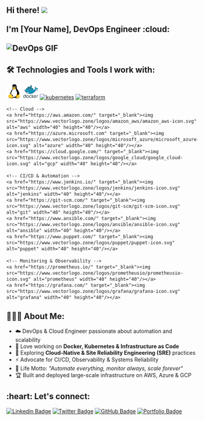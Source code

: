 <h2 align="left">
 <abc>
  <br>Hi there! <img src="https://user-images.githubusercontent.com/42378118/110234147-e3259600-7f4e-11eb-95be-0c4047144dea.gif" width="30"><br>
  <br> I'm [Your Name], DevOps Engineer :cloud:<br>
  <br>
    <img src="https://media.giphy.com/media/SWoSkN6DxTszqIKEqv/giphy.gif" alt="DevOps GIF" width="500">
 </abc>
</h2> 

<h2 align="left">🛠️ Technologies and Tools I work with:</h2>
<p align="left">
    <!-- Core Infrastructure -->
    <a href="https://www.linux.org/" target="_blank"><img src="https://raw.githubusercontent.com/devicons/devicon/master/icons/linux/linux-original.svg" alt="linux" width="40" height="40"/></a>
    <a href="https://www.docker.com/" target="_blank"><img src="https://raw.githubusercontent.com/devicons/devicon/master/icons/docker/docker-original-wordmark.svg" alt="docker" width="40" height="40"/></a>
    <a href="https://kubernetes.io/" target="_blank"><img src="https://www.vectorlogo.zone/logos/kubernetes/kubernetes-icon.svg" alt="kubernetes" width="40" height="40"/></a>
    <a href="https://www.terraform.io/" target="_blank"><img src="https://www.vectorlogo.zone/logos/terraformio/terraformio-icon.svg" alt="terraform" width="40" height="40"/></a>

    <!-- Cloud -->
    <a href="https://aws.amazon.com/" target="_blank"><img src="https://www.vectorlogo.zone/logos/amazon_aws/amazon_aws-icon.svg" alt="aws" width="40" height="40"/></a>
    <a href="https://azure.microsoft.com" target="_blank"><img src="https://www.vectorlogo.zone/logos/microsoft_azure/microsoft_azure-icon.svg" alt="azure" width="40" height="40"/></a>
    <a href="https://cloud.google.com/" target="_blank"><img src="https://www.vectorlogo.zone/logos/google_cloud/google_cloud-icon.svg" alt="gcp" width="40" height="40"/></a>

    <!-- CI/CD & Automation -->
    <a href="https://www.jenkins.io/" target="_blank"><img src="https://www.vectorlogo.zone/logos/jenkins/jenkins-icon.svg" alt="jenkins" width="40" height="40"/></a>
    <a href="https://git-scm.com/" target="_blank"><img src="https://www.vectorlogo.zone/logos/git-scm/git-scm-icon.svg" alt="git" width="40" height="40"/></a>
    <a href="https://www.ansible.com/" target="_blank"><img src="https://www.vectorlogo.zone/logos/ansible/ansible-icon.svg" alt="ansible" width="40" height="40"/></a>
    <a href="https://www.puppet.com/" target="_blank"><img src="https://www.vectorlogo.zone/logos/puppet/puppet-icon.svg" alt="puppet" width="40" height="40"/></a>

    <!-- Monitoring & Observability -->
    <a href="https://prometheus.io/" target="_blank"><img src="https://www.vectorlogo.zone/logos/prometheusio/prometheusio-icon.svg" alt="prometheus" width="40" height="40"/></a>
    <a href="https://grafana.com/" target="_blank"><img src="https://www.vectorlogo.zone/logos/grafana/grafana-icon.svg" alt="grafana" width="40" height="40"/></a>
</p>

<h2 align="left">👨🏻‍💻 About Me:</h2>

- :cloud: DevOps & Cloud Engineer passionate about automation and scalability  
- :whale: Love working on **Docker, Kubernetes & Infrastructure as Code**  
- :rocket: Exploring **Cloud-Native & Site Reliability Engineering (SRE)** practices  
- :zap: Advocate for CI/CD, Observability & Systems Reliability  
- :dart: Life Motto: *"Automate everything, monitor always, scale forever"*  
- :trophy: Built and deployed large-scale infrastructure on AWS, Azure & GCP  

<h2 align="left">:heart: Let's connect:</h2>

[![Linkedin Badge](https://img.shields.io/badge/-YourName-blue?style=flat-square&logo=Linkedin&logoColor=white&link=https://www.linkedin.com/in/yourprofile)](https://www.linkedin.com/in/yourprofile) 
[![Twitter Badge](https://img.shields.io/badge/-@yourhandle-1ca0f1?style=flat-square&logo=twitter&logoColor=white&link=https://twitter.com/yourhandle)](https://twitter.com/yourhandle) 
[![GitHub Badge](https://img.shields.io/badge/-yourgithub-black?style=flat-square&logo=github&logoColor=white&link=https://github.com/yourgithub)](https://github.com/yourgithub) 
[![Portfolio Badge](https://img.shields.io/badge/-yourportfolio.com-orange?style=flat-square&logo=appveyor&logoColor=white&link=https://yourportfolio.com)](https://yourportfolio.com)

